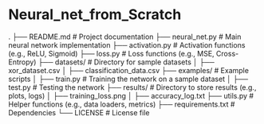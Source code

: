 # Neural_net_from_Scratch

.
├── README.md          # Project documentation
├── neural_net.py      # Main neural network implementation
├── activation.py      # Activation functions (e.g., ReLU, Sigmoid)
├── loss.py            # Loss functions (e.g., MSE, Cross-Entropy)
├── datasets/          # Directory for sample datasets
│   ├── xor_dataset.csv
│   ├── classification_data.csv
├── examples/          # Example scripts
│   ├── train.py       # Training the network on a sample dataset
│   ├── test.py        # Testing the network
├── results/           # Directory to store results (e.g., plots, logs)
│   ├── training_loss.png
│   ├── accuracy_log.txt
├── utils.py           # Helper functions (e.g., data loaders, metrics)
├── requirements.txt   # Dependencies
└── LICENSE            # License file
